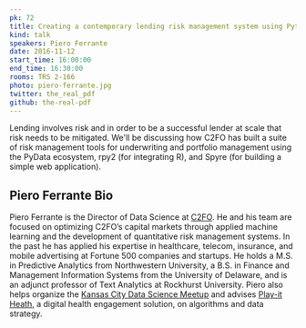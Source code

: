 ```yaml
---
pk: 72
title: Creating a contemporary lending risk management system using Python
kind: talk
speakers: Piero Ferrante
date: 2016-11-12
start_time: 16:00:00
end_time: 16:30:00
rooms: TRS 2-166
photo: piero-ferrante.jpg
twitter: the_real_pdf
github: the-real-pdf
---
```


Lending involves risk and in order to be a successful lender at scale that risk needs to be mitigated. We'll be discussing how C2FO has built a suite of risk management tools for underwriting and portfolio management using the PyData ecosystem, rpy2 (for integrating R), and Spyre (for building a simple web application).

## Piero Ferrante Bio

Piero Ferrante is the Director of Data Science at [C2FO](https://c2fo.com/). He and his team are focused on optimizing C2FO’s capital markets through applied machine learning and the development of quantitative risk management systems. In the past he has applied his expertise in healthcare, telecom, insurance, and mobile advertising at Fortune 500 companies and startups. He holds a M.S. in Predictive Analytics from Northwestern University, a B.S. in Finance and Management Information Systems from the University of Delaware, and is an adjunct professor of Text Analytics at Rockhurst University. Piero also helps organize the [Kansas City Data Science Meetup](http://www.meetup.com/Data-Science-KC/) and advises [Play-it Heath](http://playithealth.com/index.html), a digital health engagement solution, on algorithms and data strategy.